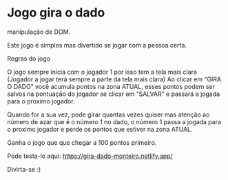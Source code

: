 # Jogo gira o dado

manipulação de DOM.

Este jogo é simples mas divertido se jogar com a pessoa certa.

Regras do jogo

O jogo sempre inicia com o jogador 1 por isso tem a tela mais clara (Jogador a jogar terá sempre a parte da tela mais clara)
Ao clicar em “GIRA O DADO” você acumula pontos na zona ATUAL, esses pontos podem ser salvos na pontuação do jogador se clicar em “SALVAR” e passará a jogada para o proximo jogador.

Quando for a sua vez, pode girar quantas vezes quiser mas atenção ao número de azar que é o número 1 no dado, o número 1 passa a jogada para o proximo jogador e perde os pontos que estiver na zona ATUAL.

Ganha o jogo que que chegar a 100 pontos primeiro.

Pode testa-lo aqui: https://gira-dado-monteiro.netlify.app/

Divirta-se :)
